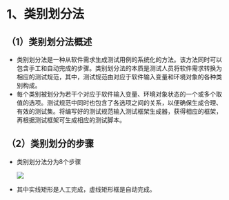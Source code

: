 # 1、类别划分法

## （1）类别划分法概述

- 类别划分法是一种从软件需求生成测试用例的系统化的方法。该方法同时可以包含手工和自动完成的步骤。类别划分法的本质是测试人员将软件需求转换为相应的测试规范，其中，测试规范由对应于软件输入变量和环境对象的各种类别构成。
- 每个类别被划分为若干个对应于软件输入变量、环境对象状态的一个或多个取值的选项。测试规范中同时也包含了各选项之间的关系，以便确保生成合理、有效的测试集。将编写好的测试规范输入测试框架生成器，获得相应的框架，再根据测试框架可生成相应的测试脚本。

## （2）类别划分的步骤

- 类别划分法分为8个步骤

  ![](https://raw.githubusercontent.com/ZanderZhao/images/master/img2019/20191017144640.jpg)

- 其中实线矩形是人工完成，虚线矩形框是自动完成。

